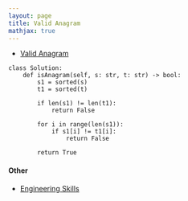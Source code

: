 ```yaml
---
layout: page
title: Valid Anagram
mathjax: true
---
```


* [Valid Anagram](https://leetcode.com/problems/valid-anagram)
```
class Solution:
    def isAnagram(self, s: str, t: str) -> bool:
        s1 = sorted(s)
        t1 = sorted(t)
        
        if len(s1) != len(t1):
            return False
        
        for i in range(len(s1)):
            if s1[i] != t1[i]:
                return False
            
        return True
```

#### Other
* [Engineering Skills](/engineering_skills)